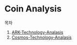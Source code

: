 # Coin Analysis

목차
1. [ARK-Technology-Analasis](https://github.com/Tomak-UOS/Coin-Analysis/blob/ARK/Ark-Technology-Analysis/README.md)
2. [Cosmos-Technology-Analasis](https://github.com/Tomak-UOS/Coin-Analysis/blob/Cosmos/Cosmos-Technology-Analysis/README.md)